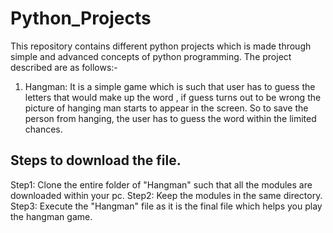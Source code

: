 # Python_Projects

This repository contains different python projects which is made through simple and advanced concepts of python programming.
The project described are as follows:-
1. Hangman: It is a simple game which is such that user has to guess the letters that would make up the word , if guess turns out to be wrong the picture of hanging man starts to appear in the screen. So to save the person from hanging, the user has to guess the word within the limited chances.

## Steps to download the file.
Step1: Clone the entire folder of "Hangman" such that all the modules are downloaded within your pc. 
Step2: Keep the modules in the same directory.
Step3: Execute the "Hangman" file as it is the final file which helps you play the hangman game.
